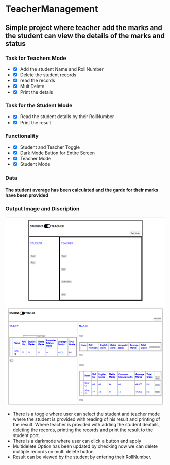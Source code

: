 # TeacherManagement
## Simple project where teacher add the marks and the student can view the details of the marks and status 
### Task for Teachers Mode
* - [x] Add the student Name and Roll Number
* - [x] Delete the student records 
* - [x] read the records
* - [x] MultiDelete 
* - [x] Print the details
### Task for the Student Mode
* - [x] Read the student details by their RollNumber
* - [x] Print the result 
### Functionality
* - [x] Student and Teacher Toggle
* - [x] Dark Mode Button for Entire Screen
* - [x] Teacher Mode
* - [x] Student Mode
### Data
#### The student average has been calculated and the garde for their marks have been provided 
### Output Image and Discription 
![image](/front.png)
![image](/tot.png)
* There is a toggle where user can select the student and teacher mode where the student is provided with reading of his result and printing of the result. Where teacher is provided with adding the student deatails, deleting the records, printing the records and print the result to the student port.
* There is a darkmode where user can click a button and apply 
* Multidelete Option has been updated by checking now we can delete multiple records on multi delete button
* Result can be viewed by the student by entering their RollNumber.
